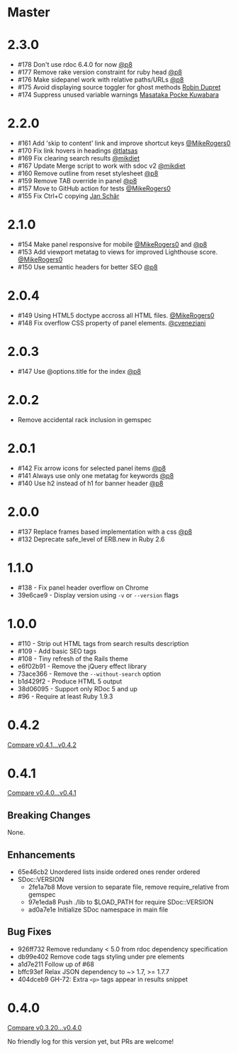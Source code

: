 Master
======

2.3.0
=====

* #178 Don't use rdoc 6.4.0 for now [@p8](https://github.com/p8) 
* #177 Remove rake version constraint for ruby head [@p8](https://github.com/p8)
* #176 Make sidepanel work with relative paths/URLs [@p8](https://github.com/p8) 
* #175 Avoid displaying source toggler for ghost methods [Robin Dupret](https://github.com/robin850)
* #174 Suppress unused variable warnings [Masataka Pocke Kuwabara](https://github.com/pocke)

2.2.0
=====

* #161 Add 'skip to content' link and improve shortcut keys [@MikeRogers0](https://github.com/MikeRogers0)
* #170 Fix link hovers in headings [@tlatsas](https://github.com/tlatsas)
* #169 Fix clearing search results [@mikdiet](https://github.com/mikdiet)
* #167 Update Merge script to work with sdoc v2 [@mikdiet](https://github.com/mikdiet)
* #160 Remove outline from reset stylesheet [@p8](https://github.com/p8)
* #159 Remove TAB override in panel [@p8](https://github.com/p8)
* #157 Move to GitHub action for tests [@MikeRogers0](https://github.com/MikeRogers0)
* #155 Fix Ctrl+C copying [Jan Schär](https://github.com/jscissr)

2.1.0
=====

* #154 Make panel responsive for mobile [@MikeRogers0](https://github.com/MikeRogers0) and [@p8](https://github.com/p8)
* #153 Add viewport metatag to views for improved Lighthouse score. [@MikeRogers0](https://github.com/MikeRogers0)
* #150 Use semantic headers for better SEO [@p8](https://github.com/p8)

2.0.4
=====

* #149 Using HTML5 doctype accross all HTML files. [@MikeRogers0](https://github.com/MikeRogers0)
* #148 Fix overflow CSS property of panel elements. [@cveneziani](https://github.com/cveneziani)

2.0.3
=====

* #147 Use @options.title for the index [@p8](https://github.com/p8)

2.0.2
=====

* Remove accidental rack inclusion in gemspec

2.0.1
=====

* #142 Fix arrow icons for selected panel items [@p8](https://github.com/p8)
* #141 Always use only one metatag for keywords [@p8](https://github.com/p8)
* #140 Use h2 instead of h1 for banner header [@p8](https://github.com/p8)

2.0.0
=====

* #137 Replace frames based implementation with a css [@p8](https://github.com/p8)
* #132 Deprecate safe_level of ERB.new in Ruby 2.6

1.1.0
=====

* #138 - Fix panel header overflow on Chrome
* 39e6cae9 - Display version using `-v` or `--version` flags

1.0.0
=====

* #110 - Strip out HTML tags from search results description
* #109 - Add basic SEO tags
* #108 - Tiny refresh of the Rails theme
* e6f02b91 - Remove the jQuery effect library
* 73ace366 - Remove the `--without-search` option
* b1d429f2 - Produce HTML 5 output
* 38d06095 - Support only RDoc 5 and up
* #96 - Require at least Ruby 1.9.3

0.4.2
=====

[Compare v0.4.1...v0.4.2](https://github.com/voloko/sdoc/compare/v0.4.1...v0.4.2)

0.4.1
=====

[Compare v0.4.0...v0.4.1](https://github.com/voloko/sdoc/compare/v0.4.0...v0.4.1)

Breaking Changes
----------------

None.

Enhancements
------------

- 65e46cb2 Unordered lists inside ordered ones render ordered
- SDoc::VERSION
  - 2fe1a7b8 Move version to separate file, remove require_relative from gemspec
  - 97e1eda8 Push ./lib to $LOAD_PATH for require SDoc::VERSION
  - ad0a7e1e Initialize SDoc namespace in main file

Bug Fixes
---------

- 926ff732 Remove redundany < 5.0 from rdoc dependency specification
- db99e402 Remove code tags styling under pre elements
- a1d7e211 Follow up of #68
- bffc93ef Relax JSON dependency to ~> 1.7, >= 1.7.7
- 404dceb9 GH-72: Extra `<p>` tags appear in results snippet

0.4.0
=====

[Compare v0.3.20...v0.4.0](https://github.com/voloko/sdoc/compare/v0.3.20...v0.4.0)

No friendly log for this version yet, but PRs are welcome!
